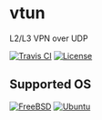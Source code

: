 # vtun

L2/L3 VPN over UDP

[![Travis CI](https://img.shields.io/travis/com/kei-g/vtun?logo=travis&style=plastic)](https://www.travis-ci.com/github/kei-g/vtun)
[![License](https://img.shields.io/github/license/kei-g/vtun?style=plastic)](https://opensource.org/licenses/BSD-3-Clause)

## Supported OS

[![FreeBSD](https://img.shields.io/badge/FreeBSD-red?logo=freebsd&style=plastic)](https://www.freebsd.org/)
[![Ubuntu](https://img.shields.io/badge/Ubuntu-red?logo=ubuntu&style=plastic)](https://ubuntu.com/)
